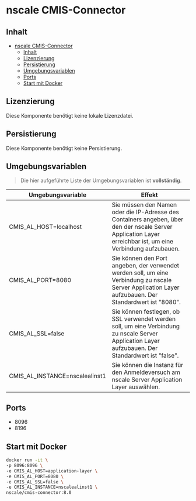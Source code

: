 # nscale CMIS-Connector

## Inhalt

- [nscale CMIS-Connector](#nscale-cmis-connector)
  - [Inhalt](#inhalt)
  - [Lizenzierung](#lizenzierung)
  - [Persistierung](#persistierung)
  - [Umgebungsvariablen](#umgebungsvariablen)
  - [Ports](#ports)
  - [Start mit Docker](#start-mit-docker)

## Lizenzierung

Diese Komponente benötigt keine lokale Lizenzdatei.

## Persistierung

Diese Komponente benötigt keine Persistierung.

## Umgebungsvariablen

>Die hier aufgeführte Liste der Umgebungsvariablen ist **vollständig**.

|Umgebungsvariable | Effekt |
|----|---|
|CMIS_AL_HOST=localhost|Sie müssen den Namen oder die IP-Adresse des Containers angeben, über den der nscale Server Application Layer erreichbar ist, um eine Verbindung aufzubauen.|
|CMIS_AL_PORT=8080 |Sie können den Port angeben, der verwendet werden soll, um eine Verbindung zu nscale Server Application Layer aufzubauen. Der Standardwert ist "8080".|
|CMIS_AL_SSL=false |Sie können festlegen, ob SSL verwendet werden soll, um eine Verbindung zu nscale Server Application Layer aufzubauen. Der Standardwert ist "false".|
|CMIS_AL_INSTANCE=nscalealinst1 |Sie können die Instanz für den Anmeldeversuch am nscale Server Application Layer auswählen.|

## Ports

- 8096
- 8196

## Start mit Docker

```bash
docker run -it \
-p 8096:8096 \
-e CMIS_AL_HOST=application-layer \
-e CMIS_AL_PORT=8080 \
-e CMIS_AL_SSL=false \
-e CMIS_AL_INSTANCE=nscalealinst1 \
nscale/cmis-connector:8.0
```

